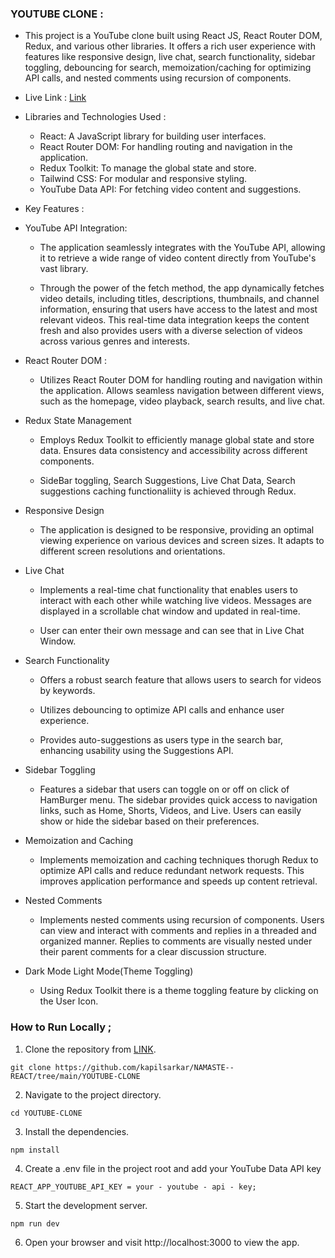 ### YOUTUBE CLONE :

- This project is a YouTube clone built using React JS, React Router DOM, Redux, and various other libraries. It offers a rich user experience with features like responsive design, live chat, search functionality, sidebar toggling, debouncing for search, memoization/caching for optimizing API calls, and nested comments using recursion of components.

- Live Link : [Link](#)

- Libraries and Technologies Used :

  - React: A JavaScript library for building user interfaces.
  - React Router DOM: For handling routing and navigation in the application.
  - Redux Toolkit: To manage the global state and store.
  - Tailwind CSS: For modular and responsive styling.
  - YouTube Data API: For fetching video content and suggestions.

- Key Features :

- YouTube API Integration:

   - The application seamlessly integrates with the YouTube API, allowing it to retrieve a wide range of video content directly from YouTube's vast library.

   - Through the power of the fetch method, the app dynamically fetches video details, including titles,  descriptions, thumbnails, and channel information, ensuring that users have access to the latest and most relevant videos. This real-time data integration keeps the content fresh and also provides users with a diverse selection of videos across various genres and interests.

- React Router DOM :

   - Utilizes React Router DOM for handling routing and navigation within the application. Allows seamless navigation between different views, such as the homepage, video playback, search results, and live chat.

- Redux State Management

  - Employs Redux Toolkit to efficiently manage global state and store data. Ensures data consistency and accessibility across different components.

  - SideBar toggling, Search Suggestions, Live Chat Data, Search suggestions caching functionaliity is achieved through Redux.

- Responsive Design

  - The application is designed to be responsive, providing an optimal viewing experience on various devices and screen sizes. It adapts to different screen resolutions and orientations.

- Live Chat

  - Implements a real-time chat functionality that enables users to interact with each other while watching live videos. Messages are displayed in a scrollable chat window and updated in real-time.

  - User can enter their own message and can see that in Live Chat Window.

- Search Functionality

   - Offers a robust search feature that allows users to search for videos by keywords.

   - Utilizes debouncing to optimize API calls and enhance user experience.

   - Provides auto-suggestions as users type in the search bar, enhancing usability using the Suggestions API.

- Sidebar Toggling

  - Features a sidebar that users can toggle on or off on click of HamBurger menu. The sidebar provides quick access to navigation links, such as Home, Shorts, Videos, and Live. Users can easily show or hide the sidebar based on their preferences.

- Memoization and Caching

  - Implements memoization and caching techniques thorugh Redux to optimize API calls and reduce redundant network requests. This improves application performance and speeds up content retrieval.

- Nested Comments

  - Implements nested comments using recursion of components. Users can view and interact with comments and replies in a threaded and organized manner. Replies to comments are visually nested under their parent comments for a clear discussion structure.

- Dark Mode Light Mode(Theme Toggling)

  - Using Redux Toolkit there is a theme toggling feature by clicking on the User Icon.


### How to Run Locally ;

1. Clone the repository from [LINK](https://github.com/kapilsarkar/NAMASTE--REACT/tree/main/YOUTUBE-CLONE).

```
git clone https://github.com/kapilsarkar/NAMASTE--REACT/tree/main/YOUTUBE-CLONE
```
2. Navigate to the project directory.
```
cd YOUTUBE-CLONE
```

3. Install the dependencies.

```
npm install
```

4. Create a .env file in the project root and add your YouTube Data API key 

```
REACT_APP_YOUTUBE_API_KEY = your - youtube - api - key;
```

5. Start the development server.

```
npm run dev
```

6. Open your browser and visit http://localhost:3000 to view the app.